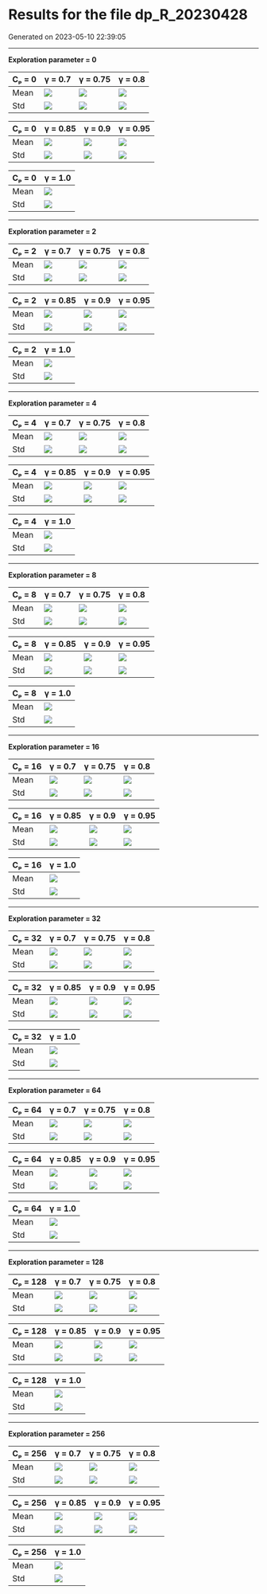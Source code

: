 # Results for the file dp_R_20230428 

Generated on 2023-05-10 22:39:05

---

**Exploration parameter = 0**

| Cₚ = 0 | γ = 0.7 | γ = 0.75 | γ = 0.8 | 
| --- | --- | --- | --- | 
| Mean | ![](fig/dp_P/mean_g_0.7_cp_0.png) | ![](fig/dp_P/mean_g_0.75_cp_0.png) | ![](fig/dp_P/mean_g_0.8_cp_0.png) | 
| Std | ![](fig/dp_P/std_g_0.7_cp_0.png) | ![](fig/dp_P/std_g_0.75_cp_0.png) | ![](fig/dp_P/std_g_0.8_cp_0.png) | 

| Cₚ = 0 | γ = 0.85 | γ = 0.9 | γ = 0.95 | 
| --- | --- | --- | --- | 
| Mean | ![](fig/dp_P/mean_g_0.85_cp_0.png) | ![](fig/dp_P/mean_g_0.9_cp_0.png) | ![](fig/dp_P/mean_g_0.95_cp_0.png) | 
| Std | ![](fig/dp_P/std_g_0.85_cp_0.png) | ![](fig/dp_P/std_g_0.9_cp_0.png) | ![](fig/dp_P/std_g_0.95_cp_0.png) | 

| Cₚ = 0 | γ = 1.0 | 
| --- | --- | 
| Mean | ![](fig/dp_P/mean_g_1.0_cp_0.png) | 
| Std | ![](fig/dp_P/std_g_1.0_cp_0.png) | 

---

**Exploration parameter = 2**

| Cₚ = 2 | γ = 0.7 | γ = 0.75 | γ = 0.8 | 
| --- | --- | --- | --- | 
| Mean | ![](fig/dp_P/mean_g_0.7_cp_2.png) | ![](fig/dp_P/mean_g_0.75_cp_2.png) | ![](fig/dp_P/mean_g_0.8_cp_2.png) | 
| Std | ![](fig/dp_P/std_g_0.7_cp_2.png) | ![](fig/dp_P/std_g_0.75_cp_2.png) | ![](fig/dp_P/std_g_0.8_cp_2.png) | 

| Cₚ = 2 | γ = 0.85 | γ = 0.9 | γ = 0.95 | 
| --- | --- | --- | --- | 
| Mean | ![](fig/dp_P/mean_g_0.85_cp_2.png) | ![](fig/dp_P/mean_g_0.9_cp_2.png) | ![](fig/dp_P/mean_g_0.95_cp_2.png) | 
| Std | ![](fig/dp_P/std_g_0.85_cp_2.png) | ![](fig/dp_P/std_g_0.9_cp_2.png) | ![](fig/dp_P/std_g_0.95_cp_2.png) | 

| Cₚ = 2 | γ = 1.0 | 
| --- | --- | 
| Mean | ![](fig/dp_P/mean_g_1.0_cp_2.png) | 
| Std | ![](fig/dp_P/std_g_1.0_cp_2.png) | 

---

**Exploration parameter = 4**

| Cₚ = 4 | γ = 0.7 | γ = 0.75 | γ = 0.8 | 
| --- | --- | --- | --- | 
| Mean | ![](fig/dp_P/mean_g_0.7_cp_4.png) | ![](fig/dp_P/mean_g_0.75_cp_4.png) | ![](fig/dp_P/mean_g_0.8_cp_4.png) | 
| Std | ![](fig/dp_P/std_g_0.7_cp_4.png) | ![](fig/dp_P/std_g_0.75_cp_4.png) | ![](fig/dp_P/std_g_0.8_cp_4.png) | 

| Cₚ = 4 | γ = 0.85 | γ = 0.9 | γ = 0.95 | 
| --- | --- | --- | --- | 
| Mean | ![](fig/dp_P/mean_g_0.85_cp_4.png) | ![](fig/dp_P/mean_g_0.9_cp_4.png) | ![](fig/dp_P/mean_g_0.95_cp_4.png) | 
| Std | ![](fig/dp_P/std_g_0.85_cp_4.png) | ![](fig/dp_P/std_g_0.9_cp_4.png) | ![](fig/dp_P/std_g_0.95_cp_4.png) | 

| Cₚ = 4 | γ = 1.0 | 
| --- | --- | 
| Mean | ![](fig/dp_P/mean_g_1.0_cp_4.png) | 
| Std | ![](fig/dp_P/std_g_1.0_cp_4.png) | 

---

**Exploration parameter = 8**

| Cₚ = 8 | γ = 0.7 | γ = 0.75 | γ = 0.8 | 
| --- | --- | --- | --- | 
| Mean | ![](fig/dp_P/mean_g_0.7_cp_8.png) | ![](fig/dp_P/mean_g_0.75_cp_8.png) | ![](fig/dp_P/mean_g_0.8_cp_8.png) | 
| Std | ![](fig/dp_P/std_g_0.7_cp_8.png) | ![](fig/dp_P/std_g_0.75_cp_8.png) | ![](fig/dp_P/std_g_0.8_cp_8.png) | 

| Cₚ = 8 | γ = 0.85 | γ = 0.9 | γ = 0.95 | 
| --- | --- | --- | --- | 
| Mean | ![](fig/dp_P/mean_g_0.85_cp_8.png) | ![](fig/dp_P/mean_g_0.9_cp_8.png) | ![](fig/dp_P/mean_g_0.95_cp_8.png) | 
| Std | ![](fig/dp_P/std_g_0.85_cp_8.png) | ![](fig/dp_P/std_g_0.9_cp_8.png) | ![](fig/dp_P/std_g_0.95_cp_8.png) | 

| Cₚ = 8 | γ = 1.0 | 
| --- | --- | 
| Mean | ![](fig/dp_P/mean_g_1.0_cp_8.png) | 
| Std | ![](fig/dp_P/std_g_1.0_cp_8.png) | 

---

**Exploration parameter = 16**

| Cₚ = 16 | γ = 0.7 | γ = 0.75 | γ = 0.8 | 
| --- | --- | --- | --- | 
| Mean | ![](fig/dp_P/mean_g_0.7_cp_16.png) | ![](fig/dp_P/mean_g_0.75_cp_16.png) | ![](fig/dp_P/mean_g_0.8_cp_16.png) | 
| Std | ![](fig/dp_P/std_g_0.7_cp_16.png) | ![](fig/dp_P/std_g_0.75_cp_16.png) | ![](fig/dp_P/std_g_0.8_cp_16.png) | 

| Cₚ = 16 | γ = 0.85 | γ = 0.9 | γ = 0.95 | 
| --- | --- | --- | --- | 
| Mean | ![](fig/dp_P/mean_g_0.85_cp_16.png) | ![](fig/dp_P/mean_g_0.9_cp_16.png) | ![](fig/dp_P/mean_g_0.95_cp_16.png) | 
| Std | ![](fig/dp_P/std_g_0.85_cp_16.png) | ![](fig/dp_P/std_g_0.9_cp_16.png) | ![](fig/dp_P/std_g_0.95_cp_16.png) | 

| Cₚ = 16 | γ = 1.0 | 
| --- | --- | 
| Mean | ![](fig/dp_P/mean_g_1.0_cp_16.png) | 
| Std | ![](fig/dp_P/std_g_1.0_cp_16.png) | 

---

**Exploration parameter = 32**

| Cₚ = 32 | γ = 0.7 | γ = 0.75 | γ = 0.8 | 
| --- | --- | --- | --- | 
| Mean | ![](fig/dp_P/mean_g_0.7_cp_32.png) | ![](fig/dp_P/mean_g_0.75_cp_32.png) | ![](fig/dp_P/mean_g_0.8_cp_32.png) | 
| Std | ![](fig/dp_P/std_g_0.7_cp_32.png) | ![](fig/dp_P/std_g_0.75_cp_32.png) | ![](fig/dp_P/std_g_0.8_cp_32.png) | 

| Cₚ = 32 | γ = 0.85 | γ = 0.9 | γ = 0.95 | 
| --- | --- | --- | --- | 
| Mean | ![](fig/dp_P/mean_g_0.85_cp_32.png) | ![](fig/dp_P/mean_g_0.9_cp_32.png) | ![](fig/dp_P/mean_g_0.95_cp_32.png) | 
| Std | ![](fig/dp_P/std_g_0.85_cp_32.png) | ![](fig/dp_P/std_g_0.9_cp_32.png) | ![](fig/dp_P/std_g_0.95_cp_32.png) | 

| Cₚ = 32 | γ = 1.0 | 
| --- | --- | 
| Mean | ![](fig/dp_P/mean_g_1.0_cp_32.png) | 
| Std | ![](fig/dp_P/std_g_1.0_cp_32.png) | 

---

**Exploration parameter = 64**

| Cₚ = 64 | γ = 0.7 | γ = 0.75 | γ = 0.8 | 
| --- | --- | --- | --- | 
| Mean | ![](fig/dp_P/mean_g_0.7_cp_64.png) | ![](fig/dp_P/mean_g_0.75_cp_64.png) | ![](fig/dp_P/mean_g_0.8_cp_64.png) | 
| Std | ![](fig/dp_P/std_g_0.7_cp_64.png) | ![](fig/dp_P/std_g_0.75_cp_64.png) | ![](fig/dp_P/std_g_0.8_cp_64.png) | 

| Cₚ = 64 | γ = 0.85 | γ = 0.9 | γ = 0.95 | 
| --- | --- | --- | --- | 
| Mean | ![](fig/dp_P/mean_g_0.85_cp_64.png) | ![](fig/dp_P/mean_g_0.9_cp_64.png) | ![](fig/dp_P/mean_g_0.95_cp_64.png) | 
| Std | ![](fig/dp_P/std_g_0.85_cp_64.png) | ![](fig/dp_P/std_g_0.9_cp_64.png) | ![](fig/dp_P/std_g_0.95_cp_64.png) | 

| Cₚ = 64 | γ = 1.0 | 
| --- | --- | 
| Mean | ![](fig/dp_P/mean_g_1.0_cp_64.png) | 
| Std | ![](fig/dp_P/std_g_1.0_cp_64.png) | 

---

**Exploration parameter = 128**

| Cₚ = 128 | γ = 0.7 | γ = 0.75 | γ = 0.8 | 
| --- | --- | --- | --- | 
| Mean | ![](fig/dp_P/mean_g_0.7_cp_128.png) | ![](fig/dp_P/mean_g_0.75_cp_128.png) | ![](fig/dp_P/mean_g_0.8_cp_128.png) | 
| Std | ![](fig/dp_P/std_g_0.7_cp_128.png) | ![](fig/dp_P/std_g_0.75_cp_128.png) | ![](fig/dp_P/std_g_0.8_cp_128.png) | 

| Cₚ = 128 | γ = 0.85 | γ = 0.9 | γ = 0.95 | 
| --- | --- | --- | --- | 
| Mean | ![](fig/dp_P/mean_g_0.85_cp_128.png) | ![](fig/dp_P/mean_g_0.9_cp_128.png) | ![](fig/dp_P/mean_g_0.95_cp_128.png) | 
| Std | ![](fig/dp_P/std_g_0.85_cp_128.png) | ![](fig/dp_P/std_g_0.9_cp_128.png) | ![](fig/dp_P/std_g_0.95_cp_128.png) | 

| Cₚ = 128 | γ = 1.0 | 
| --- | --- | 
| Mean | ![](fig/dp_P/mean_g_1.0_cp_128.png) | 
| Std | ![](fig/dp_P/std_g_1.0_cp_128.png) | 

---

**Exploration parameter = 256**

| Cₚ = 256 | γ = 0.7 | γ = 0.75 | γ = 0.8 | 
| --- | --- | --- | --- | 
| Mean | ![](fig/dp_P/mean_g_0.7_cp_256.png) | ![](fig/dp_P/mean_g_0.75_cp_256.png) | ![](fig/dp_P/mean_g_0.8_cp_256.png) | 
| Std | ![](fig/dp_P/std_g_0.7_cp_256.png) | ![](fig/dp_P/std_g_0.75_cp_256.png) | ![](fig/dp_P/std_g_0.8_cp_256.png) | 

| Cₚ = 256 | γ = 0.85 | γ = 0.9 | γ = 0.95 | 
| --- | --- | --- | --- | 
| Mean | ![](fig/dp_P/mean_g_0.85_cp_256.png) | ![](fig/dp_P/mean_g_0.9_cp_256.png) | ![](fig/dp_P/mean_g_0.95_cp_256.png) | 
| Std | ![](fig/dp_P/std_g_0.85_cp_256.png) | ![](fig/dp_P/std_g_0.9_cp_256.png) | ![](fig/dp_P/std_g_0.95_cp_256.png) | 

| Cₚ = 256 | γ = 1.0 | 
| --- | --- | 
| Mean | ![](fig/dp_P/mean_g_1.0_cp_256.png) | 
| Std | ![](fig/dp_P/std_g_1.0_cp_256.png) | 

